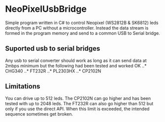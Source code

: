 # NeoPixelUsbBridge
Simple program written in C# to control Neopixel (WS2812B & SK6812) leds directly from a PC without a microcontroller. Instead the data stream is formed in the program memory and send to a common USB to Serial bridge.
## Suported usb to serial bridges
Any usb to serial converter should work as long as it can send data at 2mbps minimum but the following had been tested and worked OK
..* CHG340
..* FT232R
..* PL2303HX
..* CP2102N
## Limitations
You can drive up to 512 leds. The CP2102N can go higher and has been tested with up to 2048 leds. The FT232R can also go higher than 512 but only if you use the direct API. When this limit is exceeded, the intended sequence sometimes get broken.
